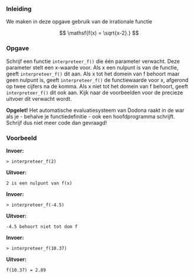 ### Inleiding

We maken in deze opgave gebruik van de irrationale functie

$$
\mathsf{f(x) = \sqrt{x-2}.}
$$



### Opgave

Schrijf een functie `interpreteer_f()` die één parameter verwacht. Deze parameter stelt een x-waarde voor. Als x een nulpunt is van de functie, geeft `interpreteer_f()` dit aan. Als x tot het domein van f behoort maar geen nulpunt is, geeft `interpreteer_f()` de functiewaarde voor x, afgerond op twee cijfers na de komma. Als x niet tot het domein van f behoort, geeft `interpreteer_f()` dit ook aan. Kijk naar de voorbeelden voor de precieze uitvoer dit verwacht wordt.

**Opgelet!** Het automatische evaluatiesysteem van Dodona raakt in de war als je - behalve je functiedefinitie - ook een hoofdprogramma schrijft. Schrijf dus niet meer code dan gevraagd!

### Voorbeeld

**Invoer:**

    > interpreteer_f(2)

**Uitvoer:**

    2 is een nulpunt van f(x)

**Invoer:**

    > interpreteer_f(-4.5)

**Uitvoer:**

    -4.5 behoort niet tot dom f

**Invoer:**

    > interpreteer_f(10.37)

**Uitvoer:**

    f(10.37) = 2.89
